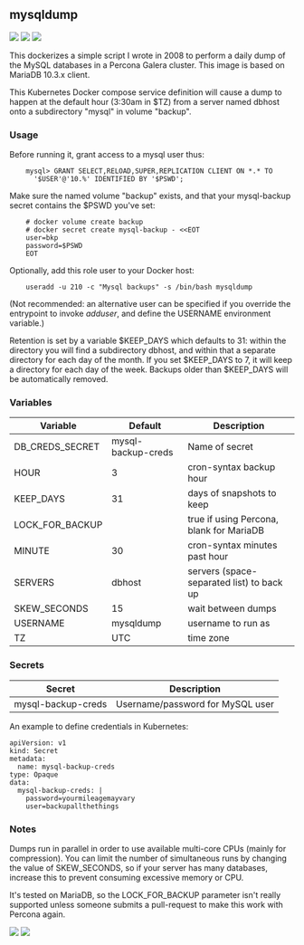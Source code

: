 ## mysqldump
[![](https://images.microbadger.com/badges/version/instantlinux/mysqldump.svg)](https://microbadger.com/images/instantlinux/mysqldump "Version badge") [![](https://images.microbadger.com/badges/image/instantlinux/mysqldump.svg)](https://microbadger.com/images/instantlinux/mysqldump "Image badge") [![](https://images.microbadger.com/badges/commit/instantlinux/mysqldump.svg)](https://microbadger.com/images/instantlinux/mysqldump "Commit badge")

This dockerizes a simple script I wrote in 2008 to perform a daily dump of
the MySQL databases in a Percona Galera cluster. This image is based on
MariaDB 10.3.x client.

This Kubernetes Docker compose service definition will cause a dump to happen
at the default hour (3:30am in $TZ) from a server named dbhost onto
a subdirectory "mysql" in volume "backup".

### Usage
Before running it, grant access to a mysql user thus:
~~~
    mysql> GRANT SELECT,RELOAD,SUPER,REPLICATION CLIENT ON *.* TO
      '$USER'@'10.%' IDENTIFIED BY '$PSWD';
~~~
Make sure the named volume "backup" exists, and that
your mysql-backup secret contains the $PSWD you've set:
~~~
    # docker volume create backup
    # docker secret create mysql-backup - <<EOT
    user=bkp
    password=$PSWD
    EOT
~~~
Optionally, add this role user to your Docker host:
~~~
    useradd -u 210 -c "Mysql backups" -s /bin/bash mysqldump
~~~
(Not recommended: an alternative user can be specified if you override
the entrypoint to invoke _adduser_, and define the USERNAME environment
variable.)

Retention is set by a variable $KEEP_DAYS which defaults to 31: within
the directory you will find a subdirectory dbhost, and within that a
separate directory for each day of the month. If you set $KEEP_DAYS
to 7, it will keep a directory for each day of the week. Backups older
than $KEEP_DAYS will be automatically removed.

### Variables

| Variable | Default | Description |
| -------- | ------- | ----------- |
| DB_CREDS_SECRET | mysql-backup-creds | Name of secret |
| HOUR | 3 |cron-syntax backup hour |
| KEEP_DAYS | 31 | days of snapshots to keep |
| LOCK_FOR_BACKUP | | true if using Percona, blank for MariaDB |
| MINUTE | 30 | cron-syntax minutes past hour |
| SERVERS | dbhost | servers (space-separated list) to back up |
| SKEW_SECONDS | 15 | wait between dumps |
| USERNAME | mysqldump | username to run as |
| TZ | UTC | time zone |

### Secrets

| Secret | Description |
| ------ | ----------- |
| mysql-backup-creds | Username/password for MySQL user |

An example to define credentials in Kubernetes:
```
apiVersion: v1
kind: Secret
metadata:
  name: mysql-backup-creds
type: Opaque
data:
  mysql-backup-creds: |
    password=yourmileagemayvary
    user=backupallthethings
```

### Notes

Dumps run in parallel in order to use available multi-core CPUs
(mainly for compression). You can limit the number of simultaneous
runs by changing the value of SKEW_SECONDS, so if your server has many
databases, increase this to prevent consuming excessive memory or CPU.

It's tested on MariaDB, so the LOCK_FOR_BACKUP parameter isn't really
supported unless someone submits a pull-request to make this work with
Percona again.

[![](https://images.microbadger.com/badges/license/instantlinux/mysqldump.svg)](https://microbadger.com/images/instantlinux/mysqldump "License badge") [![](https://img.shields.io/badge/code-mariadb%2Fserver%2Fclient-blue.svg)](https://github.com/mariadb/server/tree/10.3/client "Code repo")
